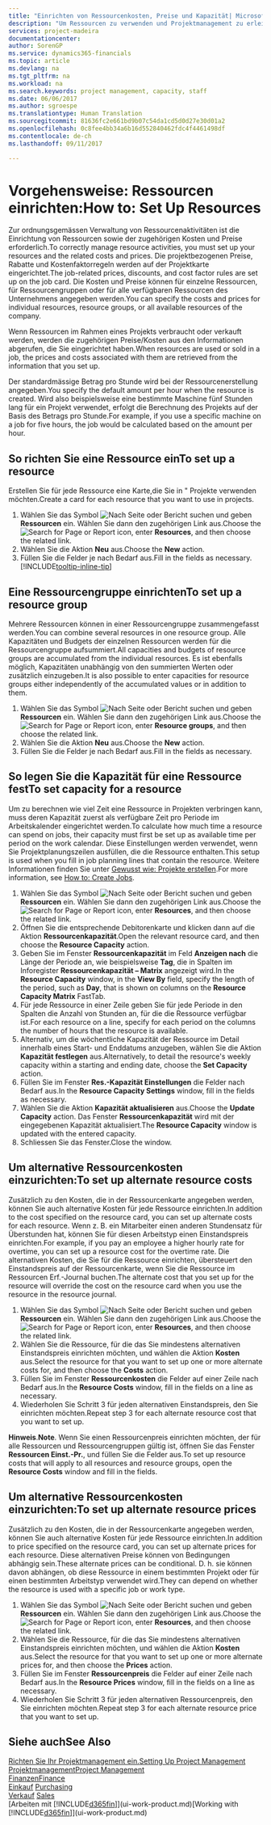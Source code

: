```yaml
---
title: "Einrichten von Ressourcenkosten, Preise und Kapazität| Microsoft Docs"
description: "Um Ressourcen zu verwenden und Projektmanagement zu erleichtern, können Sie Kosten und Preisen für einzelne Ressourcen oder Ressourcengruppen angeben und die die Ressourcenkapazität festlegen."
services: project-madeira
documentationcenter: 
author: SorenGP
ms.service: dynamics365-financials
ms.topic: article
ms.devlang: na
ms.tgt_pltfrm: na
ms.workload: na
ms.search.keywords: project management, capacity, staff
ms.date: 06/06/2017
ms.author: sgroespe
ms.translationtype: Human Translation
ms.sourcegitcommit: 81636fc2e661bd9b07c54da1cd5d0d27e30d01a2
ms.openlocfilehash: 0c8fee4bb34a6b16d552840462fdc4f4461498df
ms.contentlocale: de-ch
ms.lasthandoff: 09/11/2017

---
```

# <a name="how-to-set-up-resources"></a><span data-ttu-id="6ad10-103">Vorgehensweise: Ressourcen einrichten:</span><span class="sxs-lookup"><span data-stu-id="6ad10-103">How to: Set Up Resources</span></span>
<span data-ttu-id="6ad10-104">Zur ordnungsgemässen Verwaltung von Ressourcenaktivitäten ist die Einrichtung von Ressourcen sowie der zugehörigen Kosten und Preise erforderlich.</span><span class="sxs-lookup"><span data-stu-id="6ad10-104">To correctly manage resource activities, you must set up your resources and the related costs and prices.</span></span> <span data-ttu-id="6ad10-105">Die projektbezogenen Preise, Rabatte und Kostenfaktorregeln werden auf der Projektkarte eingerichtet.</span><span class="sxs-lookup"><span data-stu-id="6ad10-105">The job-related prices, discounts, and cost factor rules are set up on the job card.</span></span> <span data-ttu-id="6ad10-106">Die Kosten und Preise können für einzelne Ressourcen, für Ressourcengruppen oder für alle verfügbaren Ressourcen des Unternehmens angegeben werden.</span><span class="sxs-lookup"><span data-stu-id="6ad10-106">You can specify the costs and prices for individual resources, resource groups, or all available resources of the company.</span></span>

<span data-ttu-id="6ad10-107">Wenn Ressourcen im Rahmen eines Projekts verbraucht oder verkauft werden, werden die zugehörigen Preise/Kosten aus den Informationen abgerufen, die Sie eingerichtet haben.</span><span class="sxs-lookup"><span data-stu-id="6ad10-107">When resources are used or sold in a job, the prices and costs associated with them are retrieved from the information that you set up.</span></span>

<span data-ttu-id="6ad10-108">Der standardmässige Betrag pro Stunde wird bei der Ressourcenerstellung angegeben.</span><span class="sxs-lookup"><span data-stu-id="6ad10-108">You specify the default amount per hour when the resource is created.</span></span> <span data-ttu-id="6ad10-109">Wird also beispielsweise eine bestimmte Maschine fünf Stunden lang für ein Projekt verwendet, erfolgt die Berechnung des Projekts auf der Basis des Betrags pro Stunde.</span><span class="sxs-lookup"><span data-stu-id="6ad10-109">For example, if you use a specific machine on a job for five hours, the job would be calculated based on the amount per hour.</span></span>

## <a name="to-set-up-a-resource"></a><span data-ttu-id="6ad10-110">So richten Sie eine Ressource ein</span><span class="sxs-lookup"><span data-stu-id="6ad10-110">To set up a resource</span></span>
<span data-ttu-id="6ad10-111">Erstellen Sie für jede Ressource eine Karte,die Sie in " Projekte verwenden möchten.</span><span class="sxs-lookup"><span data-stu-id="6ad10-111">Create a card for each resource that you want to use in projects.</span></span>

1. <span data-ttu-id="6ad10-112">Wählen Sie das Symbol ![Nach Seite oder Bericht suchen](media/ui-search/search_small.png "Nach Seite oder Bericht suchen") und geben **Ressourcen** ein. Wählen Sie dann den zugehörigen Link aus.</span><span class="sxs-lookup"><span data-stu-id="6ad10-112">Choose the ![Search for Page or Report](media/ui-search/search_small.png "Search for Page or Report icon") icon, enter **Resources**, and then choose the related link.</span></span>
2. <span data-ttu-id="6ad10-113">Wählen Sie die Aktion **Neu** aus.</span><span class="sxs-lookup"><span data-stu-id="6ad10-113">Choose the **New** action.</span></span>
3. <span data-ttu-id="6ad10-114">Füllen Sie die Felder je nach Bedarf aus.</span><span class="sxs-lookup"><span data-stu-id="6ad10-114">Fill in the fields as necessary.</span></span> [!INCLUDE[tooltip-inline-tip](includes/tooltip-inline-tip_md.md)]  

## <a name="to-set-up-a-resource-group"></a><span data-ttu-id="6ad10-115">Eine Ressourcengruppe einrichten</span><span class="sxs-lookup"><span data-stu-id="6ad10-115">To set up a resource group</span></span>
<span data-ttu-id="6ad10-116">Mehrere Ressourcen können in einer Ressourcengruppe zusammengefasst werden.</span><span class="sxs-lookup"><span data-stu-id="6ad10-116">You can combine several resources in one resource group.</span></span> <span data-ttu-id="6ad10-117">Alle Kapazitäten und Budgets der einzelnen Ressourcen werden für die Ressourcengruppe aufsummiert.</span><span class="sxs-lookup"><span data-stu-id="6ad10-117">All capacities and budgets of resource groups are accumulated from the individual resources.</span></span> <span data-ttu-id="6ad10-118">Es ist ebenfalls möglich, Kapazitäten unabhängig von den summierten Werten oder zusätzlich einzugeben.</span><span class="sxs-lookup"><span data-stu-id="6ad10-118">It is also possible to enter capacities for resource groups either independently of the accumulated values or in addition to them.</span></span>

1. <span data-ttu-id="6ad10-119">Wählen Sie das Symbol ![Nach Seite oder Bericht suchen](media/ui-search/search_small.png "Nach Seite oder Bericht suchen") und geben **Ressourcen** ein. Wählen Sie dann den zugehörigen Link aus.</span><span class="sxs-lookup"><span data-stu-id="6ad10-119">Choose the ![Search for Page or Report](media/ui-search/search_small.png "Search for Page or Report icon") icon, enter **Resource groups**, and then choose the related link.</span></span>
2. <span data-ttu-id="6ad10-120">Wählen Sie die Aktion **Neu** aus.</span><span class="sxs-lookup"><span data-stu-id="6ad10-120">Choose the **New** action.</span></span>
3. <span data-ttu-id="6ad10-121">Füllen Sie die Felder je nach Bedarf aus.</span><span class="sxs-lookup"><span data-stu-id="6ad10-121">Fill in the fields as necessary.</span></span>

## <a name="to-set-capacity-for-a-resource"></a><span data-ttu-id="6ad10-122">So legen Sie die Kapazität für eine Ressource fest</span><span class="sxs-lookup"><span data-stu-id="6ad10-122">To set capacity for a resource</span></span>
<span data-ttu-id="6ad10-123">Um zu berechnen wie viel Zeit eine Ressource in Projekten verbringen kann, muss deren Kapazität zuerst als verfügbare Zeit pro Periode im Arbeitskalender eingerichtet werden.</span><span class="sxs-lookup"><span data-stu-id="6ad10-123">To calculate how much time a resource can spend on jobs, their capacity must first be set up as available time per period on the work calendar.</span></span> <span data-ttu-id="6ad10-124">Diese Einstellungen werden verwendet, wenn Sie Projektplanungszeilen ausfüllen, die die Ressource enthalten.</span><span class="sxs-lookup"><span data-stu-id="6ad10-124">This setup is used when you fill in job planning lines that contain the resource.</span></span> <span data-ttu-id="6ad10-125">Weitere Informationen finden Sie unter [Gewusst wie: Projekte erstellen](projects-how-create-jobs.md).</span><span class="sxs-lookup"><span data-stu-id="6ad10-125">For more information, see [How to: Create Jobs](projects-how-create-jobs.md).</span></span>

1. <span data-ttu-id="6ad10-126">Wählen Sie das Symbol ![Nach Seite oder Bericht suchen](media/ui-search/search_small.png "Nach Seite oder Bericht suchen") und geben **Ressourcen** ein. Wählen Sie dann den zugehörigen Link aus.</span><span class="sxs-lookup"><span data-stu-id="6ad10-126">Choose the ![Search for Page or Report](media/ui-search/search_small.png "Search for Page or Report icon") icon, enter **Resources**, and then choose the related link.</span></span>
2. <span data-ttu-id="6ad10-127">Öffnen Sie die entsprechende Debitorenkarte und klicken dann auf die Aktion **Ressourcenkapazität**.</span><span class="sxs-lookup"><span data-stu-id="6ad10-127">Open the relevant resource card, and then choose the **Resource Capacity** action.</span></span>
3. <span data-ttu-id="6ad10-128">Geben Sie im Fenster **Ressourcenkapazität** im Feld **Anzeigen nach** die Länge der Periode an, wie beispielsweise **Tag**, die in Spalten im Inforegister **Ressourcenkapazität – Matrix** angezeigt wird.</span><span class="sxs-lookup"><span data-stu-id="6ad10-128">In the **Resource Capacity** window, in the **View By** field, specify the length of the period, such as **Day**, that is shown on columns on the **Resource Capacity Matrix** FastTab.</span></span>
4. <span data-ttu-id="6ad10-129">Für jede Ressource in einer Zeile geben Sie für jede Periode in den Spalten die Anzahl von Stunden an, für die die Ressource verfügbar ist.</span><span class="sxs-lookup"><span data-stu-id="6ad10-129">For each resource on a line, specify for each period on the columns the number of hours that the resource is available.</span></span>
5. <span data-ttu-id="6ad10-130">Alternativ, um die wöchentliche Kapazität der Ressource im Detail innerhalb eines Start- und Enddatums anzugeben, wählen Sie die Aktion **Kapazität festlegen** aus.</span><span class="sxs-lookup"><span data-stu-id="6ad10-130">Alternatively, to detail the resource's weekly capacity within a starting and ending date, choose the **Set Capacity** action.</span></span>
6. <span data-ttu-id="6ad10-131">Füllen Sie im Fenster **Res.-Kapazität Einstellungen** die Felder nach Bedarf aus.</span><span class="sxs-lookup"><span data-stu-id="6ad10-131">In the **Resource Capacity Settings** window, fill in the fields as necessary.</span></span>
7. <span data-ttu-id="6ad10-132">Wählen Sie die Aktion **Kapazität aktualisieren** aus.</span><span class="sxs-lookup"><span data-stu-id="6ad10-132">Choose the **Update Capacity** action.</span></span> <span data-ttu-id="6ad10-133">Das Fenster **Ressourcenkapazität** wird mit der eingegebenen Kapazität aktualisiert.</span><span class="sxs-lookup"><span data-stu-id="6ad10-133">The **Resource Capacity** window is updated with the entered capacity.</span></span>
8. <span data-ttu-id="6ad10-134">Schliessen Sie das Fenster.</span><span class="sxs-lookup"><span data-stu-id="6ad10-134">Close the window.</span></span>

## <a name="to-set-up-alternate-resource-costs"></a><span data-ttu-id="6ad10-135">Um alternative Ressourcenkosten einzurichten:</span><span class="sxs-lookup"><span data-stu-id="6ad10-135">To set up alternate resource costs</span></span>
<span data-ttu-id="6ad10-136">Zusätzlich zu den Kosten, die in der Ressourcenkarte angegeben werden, können Sie auch alternative Kosten für jede Ressource einrichten.</span><span class="sxs-lookup"><span data-stu-id="6ad10-136">In addition to the cost specified on the resource card, you can set up alternate costs for each resource.</span></span> <span data-ttu-id="6ad10-137">Wenn z. B. ein Mitarbeiter einen anderen Stundensatz für Überstunden hat, können Sie für diesen Arbeitstyp einen Einstandspreis einrichten.</span><span class="sxs-lookup"><span data-stu-id="6ad10-137">For example, if you pay an employee a higher hourly rate for overtime, you can set up a resource cost for the overtime rate.</span></span> <span data-ttu-id="6ad10-138">Die alternativen Kosten, die Sie für die Ressource einrichten, übersteuert den Einstandspreis auf der Ressourcenkarte, wenn Sie die Ressource im Ressourcen Erf.-Journal buchen.</span><span class="sxs-lookup"><span data-stu-id="6ad10-138">The alternate cost that you set up for the resource will override the cost on the resource card when you use the resource in the resource journal.</span></span>

1. <span data-ttu-id="6ad10-139">Wählen Sie das Symbol ![Nach Seite oder Bericht suchen](media/ui-search/search_small.png "Nach Seite oder Bericht suchen") und geben **Ressourcen** ein. Wählen Sie dann den zugehörigen Link aus.</span><span class="sxs-lookup"><span data-stu-id="6ad10-139">Choose the ![Search for Page or Report](media/ui-search/search_small.png "Search for Page or Report icon") icon, enter **Resources**, and then choose the related link.</span></span>  
2. <span data-ttu-id="6ad10-140">Wählen Sie die Ressource, für die das Sie mindestens alternativen Einstandspreis einrichten möchten, und wählen die Aktion **Kosten** aus.</span><span class="sxs-lookup"><span data-stu-id="6ad10-140">Select the resource for that you want to set up one or more alternate costs for, and then choose the **Costs** action.</span></span>  
3. <span data-ttu-id="6ad10-141">Füllen Sie im Fenster **Ressourcenkosten** die Felder auf einer Zeile nach Bedarf aus.</span><span class="sxs-lookup"><span data-stu-id="6ad10-141">In the **Resource Costs** window, fill in the fields on a line as necessary.</span></span>  
4. <span data-ttu-id="6ad10-142">Wiederholen Sie Schritt 3 für jeden alternativen Einstandspreis, den Sie einrichten möchten.</span><span class="sxs-lookup"><span data-stu-id="6ad10-142">Repeat step 3 for each alternate resource cost that you want to set up.</span></span>

<span data-ttu-id="6ad10-143">**Hinweis**.</span><span class="sxs-lookup"><span data-stu-id="6ad10-143">**Note**.</span></span> <span data-ttu-id="6ad10-144">Wenn Sie einen Ressourcenpreis einrichten möchten, der für alle Ressourcen und Ressourcengruppen gültig ist, öffnen Sie das Fenster **Ressourcen Einst.-Pr.**, und füllen Sie die Felder aus.</span><span class="sxs-lookup"><span data-stu-id="6ad10-144">To set up resource costs that will apply to all resources and resource groups, open the **Resource Costs** window and fill in the fields.</span></span>

## <a name="to-set-up-alternate-resource-prices"></a><span data-ttu-id="6ad10-145">Um alternative Ressourcenkosten einzurichten:</span><span class="sxs-lookup"><span data-stu-id="6ad10-145">To set up alternate resource prices</span></span>
<span data-ttu-id="6ad10-146">Zusätzlich zu den Kosten, die in der Ressourcenkarte angegeben werden, können Sie auch alternative Kosten für jede Ressource einrichten.</span><span class="sxs-lookup"><span data-stu-id="6ad10-146">In addition to price specified on the resource card, you can set up alternate prices for each resource.</span></span> <span data-ttu-id="6ad10-147">Diese alternativen Preise können von Bedingungen abhängig sein.</span><span class="sxs-lookup"><span data-stu-id="6ad10-147">These alternate prices can be conditional.</span></span> <span data-ttu-id="6ad10-148">D. h. sie können davon abhängen, ob diese Ressource in einem bestimmten Projekt oder für einen bestimmten Arbeitstyp verwendet wird.</span><span class="sxs-lookup"><span data-stu-id="6ad10-148">They can depend on whether the resource is used with a specific job or work type.</span></span>

1. <span data-ttu-id="6ad10-149">Wählen Sie das Symbol ![Nach Seite oder Bericht suchen](media/ui-search/search_small.png "Nach Seite oder Bericht suchen") und geben **Ressourcen** ein. Wählen Sie dann den zugehörigen Link aus.</span><span class="sxs-lookup"><span data-stu-id="6ad10-149">Choose the ![Search for Page or Report](media/ui-search/search_small.png "Search for Page or Report icon") icon, enter **Resources**, and then choose the related link.</span></span>
2. <span data-ttu-id="6ad10-150">Wählen Sie die Ressource, für die das Sie mindestens alternativen Einstandspreis einrichten möchten, und wählen die Aktion **Kosten** aus.</span><span class="sxs-lookup"><span data-stu-id="6ad10-150">Select the resource for that you want to set up one or more alternate prices for, and then choose the **Prices** action.</span></span>
3. <span data-ttu-id="6ad10-151">Füllen Sie im Fenster **Ressourcenpreis** die Felder auf einer Zeile nach Bedarf aus.</span><span class="sxs-lookup"><span data-stu-id="6ad10-151">In the **Resource Prices** window, fill in the fields on a line as necessary.</span></span>
4. <span data-ttu-id="6ad10-152">Wiederholen Sie Schritt 3 für jeden alternativen Ressourcenpreis, den Sie einrichten möchten.</span><span class="sxs-lookup"><span data-stu-id="6ad10-152">Repeat step 3 for each alternate resource price that you want to set up.</span></span>

## <a name="see-also"></a><span data-ttu-id="6ad10-153">Siehe auch</span><span class="sxs-lookup"><span data-stu-id="6ad10-153">See Also</span></span>
[<span data-ttu-id="6ad10-154">Richten Sie Ihr Projektmanagement ein.</span><span class="sxs-lookup"><span data-stu-id="6ad10-154">Setting Up Project Management</span></span>](projects-setup-projects.md)  
[<span data-ttu-id="6ad10-155">Projektmanagement</span><span class="sxs-lookup"><span data-stu-id="6ad10-155">Project Management</span></span>](projects-manage-projects.md)  
[<span data-ttu-id="6ad10-156">Finanzen</span><span class="sxs-lookup"><span data-stu-id="6ad10-156">Finance</span></span>](finance.md)  
<span data-ttu-id="6ad10-157">[Einkauf](purchasing-manage-purchasing.md)       </span><span class="sxs-lookup"><span data-stu-id="6ad10-157">[Purchasing](purchasing-manage-purchasing.md)       </span></span>  
<span data-ttu-id="6ad10-158">[Verkauf](sales-manage-sales.md)    </span><span class="sxs-lookup"><span data-stu-id="6ad10-158">[Sales](sales-manage-sales.md)    </span></span>  
<span data-ttu-id="6ad10-159">[Arbeiten mit [!INCLUDE[d365fin](includes/d365fin_md.md)]](ui-work-product.md)</span><span class="sxs-lookup"><span data-stu-id="6ad10-159">[Working with [!INCLUDE[d365fin](includes/d365fin_md.md)]](ui-work-product.md)</span></span>  

